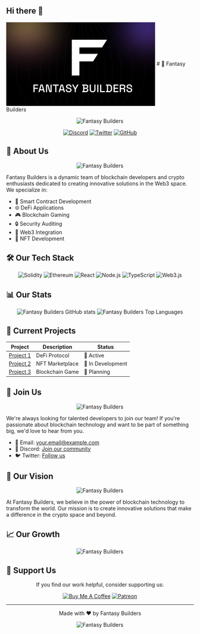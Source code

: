 ## Hi there 👋

<!--

**Here are some ideas to get you started:**

🙋‍♀️ A short introduction - what is your organization all about?
🌈 Contribution guidelines - how can the community get involved?
👩‍💻 Useful resources - where can the community find your docs? Is there anything else the community should know?
🍿 Fun facts - what does your team eat for breakfast?
🧙 Remember, you can do mighty things with the power of [Markdown](https://docs.github.com/github/writing-on-github/getting-started-with-writing-and-formatting-on-github/basic-writing-and-formatting-syntax)
-->
<img src="assets/Fantasy_builders.png" align="center" width="" height=""  >
# 🚀 Fantasy Builders

<div align="center">

![Fantasy Builders](https://readme-typing-svg.herokuapp.com?font=Fira+Code&pause=1000&color=2D9EF7&center=true&vCenter=true&width=435&lines=Building+the+Future+of+Blockchain;Innovative+Crypto+Solutions;Web3+Development+Experts)

[![Discord](https://img.shields.io/discord/YOUR_DISCORD_ID?color=7289da&label=Discord&logo=discord&logoColor=white)](https://discord.gg/YOUR_DISCORD)
[![Twitter](https://img.shields.io/twitter/follow/YOUR_TWITTER?style=social)](https://twitter.com/YOUR_TWITTER)
[![GitHub](https://img.shields.io/github/followers/YOUR_GITHUB?label=Follow&style=social)](https://github.com/YOUR_GITHUB)

</div>

## 🌟 About Us

<div align="center">

![Fantasy Builders](https://readme-typing-svg.herokuapp.com?font=Fira+Code&pause=1000&color=2D9EF7&center=true&vCenter=true&width=435&lines=We+are+passionate+developers;Creating+innovative+blockchain+solutions;Building+the+future+of+Web3)

</div>

Fantasy Builders is a dynamic team of blockchain developers and crypto enthusiasts dedicated to creating innovative solutions in the Web3 space. We specialize in:

- 🔗 Smart Contract Development
- 🌐 DeFi Applications
- 🎮 Blockchain Gaming
- 🔒 Security Auditing
- 📱 Web3 Integration
- 🎨 NFT Development

## 🛠️ Our Tech Stack

<div align="center">

![Solidity](https://img.shields.io/badge/Solidity-363636?style=for-the-badge&logo=solidity&logoColor=white)
![Ethereum](https://img.shields.io/badge/Ethereum-627EEA?style=for-the-badge&logo=Ethereum&logoColor=white)
![React](https://img.shields.io/badge/React-61DAFB?style=for-the-badge&logo=react&logoColor=black)
![Node.js](https://img.shields.io/badge/Node.js-339933?style=for-the-badge&logo=nodedotjs&logoColor=white)
![TypeScript](https://img.shields.io/badge/TypeScript-3178C6?style=for-the-badge&logo=typescript&logoColor=white)
![Web3.js](https://img.shields.io/badge/Web3.js-F16822?style=for-the-badge&logo=web3.js&logoColor=white)

</div>

## 📊 Our Stats

<div align="center">

![Fantasy Builders GitHub stats](https://github-readme-stats.vercel.app/api?username=YOUR_GITHUB&show_icons=true&theme=radical)
![Fantasy Builders Top Languages](https://github-readme-stats.vercel.app/api/top-langs/?username=YOUR_GITHUB&layout=compact&theme=radical)

</div>

## 🎯 Current Projects

<div align="center">

| Project | Description | Status |
|---------|-------------|---------|
| [Project 1](https://github.com/YOUR_GITHUB/project1) | DeFi Protocol | 🚀 Active |
| [Project 2](https://github.com/YOUR_GITHUB/project2) | NFT Marketplace | 🔄 In Development |
| [Project 3](https://github.com/YOUR_GITHUB/project3) | Blockchain Game | 📝 Planning |

</div>

## 🤝 Join Us

<div align="center">

![Fantasy Builders](https://readme-typing-svg.herokuapp.com?font=Fira+Code&pause=1000&color=2D9EF7&center=true&vCenter=true&width=435&lines=Join+our+team;Be+part+of+the+future;Let's+build+together)

</div>

We're always looking for talented developers to join our team! If you're passionate about blockchain technology and want to be part of something big, we'd love to hear from you.

- 📧 Email: your.email@example.com
- 💬 Discord: [Join our community](https://discord.gg/YOUR_DISCORD)
- 🐦 Twitter: [Follow us](https://twitter.com/YOUR_TWITTER)

## 🌈 Our Vision

<div align="center">

![Fantasy Builders](https://readme-typing-svg.herokuapp.com?font=Fira+Code&pause=1000&color=2D9EF7&center=true&vCenter=true&width=435&lines=Building+a+decentralized+future;Innovation+through+technology;Creating+value+for+everyone)

</div>

At Fantasy Builders, we believe in the power of blockchain technology to transform the world. Our mission is to create innovative solutions that make a difference in the crypto space and beyond.

## 📈 Our Growth

<div align="center">

![Fantasy Builders](https://github-readme-activity-graph.vercel.app/graph?username=YOUR_GITHUB&theme=react-dark&hide_border=true&area=true)

</div>

## 🌟 Support Us

<div align="center">

If you find our work helpful, consider supporting us:

[![Buy Me A Coffee](https://img.shields.io/badge/Buy_Me_A_Coffee-FFDD00?style=for-the-badge&logo=buy-me-a-coffee&logoColor=black)](https://www.buymeacoffee.com/YOUR_USERNAME)
[![Patreon](https://img.shields.io/badge/Patreon-F96854?style=for-the-badge&logo=patreon&logoColor=white)](https://www.patreon.com/YOUR_USERNAME)

</div>

---

<div align="center">

Made with ❤️ by Fantasy Builders

![Fantasy Builders](https://readme-typing-svg.herokuapp.com?font=Fira+Code&pause=1000&color=2D9EF7&center=true&vCenter=true&width=435&lines=Building+the+future;One+block+at+a+time)

</div>
